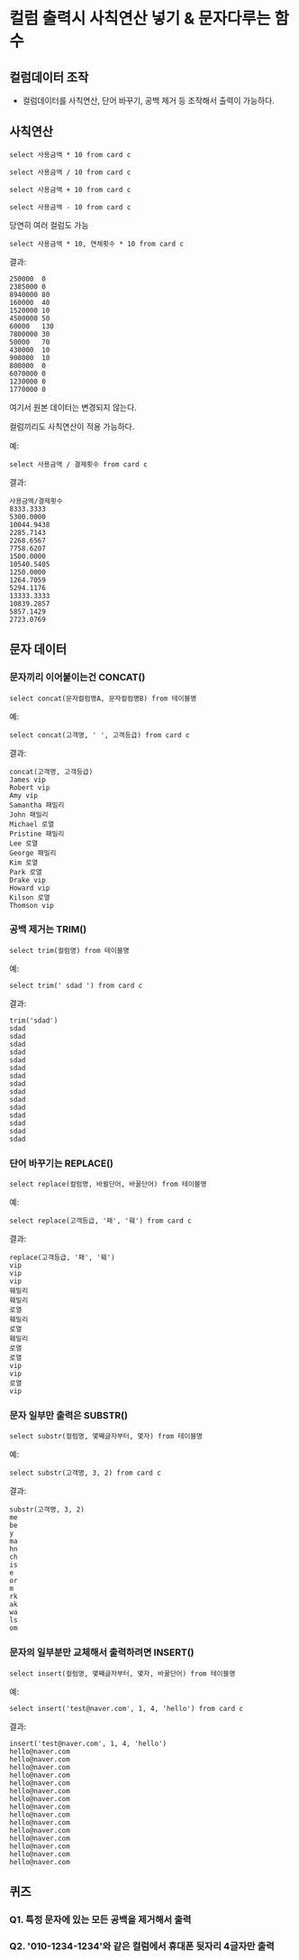 # 컬럼 출력시 사칙연산 넣기 & 문자다루는 함수

## 컬럼데이터 조작

- 컬럼데이터를 사칙연산, 단어 바꾸기, 공백 제거 등 조작해서 출력이 가능하다.

## 사칙연산

```
select 사용금액 * 10 from card c
```

```
select 사용금액 / 10 from card c
```

```
select 사용금액 + 10 from card c
```

```
select 사용금액 - 10 from card c
```

당연히 여러 컬럼도 가능

```
select 사용금액 * 10, 연체횟수 * 10 from card c
```

결과:

```
250000	0
2385000	0
8940000	80
160000	40
1520000	10
4500000	50
60000	130
7800000	30
50000	70
430000	10
900000	10
800000	0
6070000	0
1230000	0
1770000	0
```

여기서 원본 데이터는 변경되지 않는다.

컬럼끼리도 사칙연산이 적용 가능하다.

예:

```
select 사용금액 / 결제횟수 from card c
```

결과:

```
사용금액/결제횟수
8333.3333
5300.0000
10044.9438
2285.7143
2268.6567
7758.6207
1500.0000
10540.5405
1250.0000
1264.7059
5294.1176
13333.3333
10839.2857
5857.1429
2723.0769
```

## 문자 데이터

### 문자끼리 이어붙이는건 CONCAT()

```
select concat(문자컬럼명A, 문자컬럼명B) from 테이블명
```

예:

```
select concat(고객명, ' ', 고객등급) from card c
```

결과:

```
concat(고객명, 고객등급)
James vip
Robert vip
Amy vip
Samantha 패밀리
John 패밀리
Michael 로열
Pristine 패밀리
Lee 로열
George 패밀리
Kim 로열
Park 로열
Drake vip
Howard vip
Kilson 로열
Thomson vip
```

### 공백 제거는 TRIM()

```
select trim(컬럼명) from 테이블명
```

예:

```
select trim(' sdad ') from card c
```

결과:

```
trim('sdad')
sdad
sdad
sdad
sdad
sdad
sdad
sdad
sdad
sdad
sdad
sdad
sdad
sdad
sdad
sdad
```

### 단어 바꾸기는 REPLACE()

```
select replace(컬럼명, 바뀔단어, 바꿀단어) from 테이블명
```

예:

```
select replace(고객등급, '패', '훼') from card c
```

결과:

```
replace(고객등급, '패', '훼')
vip
vip
vip
훼밀리
훼밀리
로열
훼밀리
로열
훼밀리
로열
로열
vip
vip
로열
vip
```

### 문자 일부만 출력은 SUBSTR()

```
select substr(컬럼명, 몇째글자부터, 몇자) from 테이블명
```

예:

```
select substr(고객명, 3, 2) from card c
```

결과:

```
substr(고객명, 3, 2)
me
be
y
ma
hn
ch
is
e
or
m
rk
ak
wa
ls
om
```

### 문자의 일부분만 교체해서 출력하려면 INSERT()

```
select insert(컬럼명, 몇째글자부터, 몇자, 바꿀단어) from 테이블명
```

예:

```
select insert('test@naver.com', 1, 4, 'hello') from card c
```

결과:

```
insert('test@naver.com', 1, 4, 'hello')
hello@naver.com
hello@naver.com
hello@naver.com
hello@naver.com
hello@naver.com
hello@naver.com
hello@naver.com
hello@naver.com
hello@naver.com
hello@naver.com
hello@naver.com
hello@naver.com
hello@naver.com
hello@naver.com
hello@naver.com
```

## 퀴즈

### Q1. 특정 문자에 있는 모든 공백을 제거해서 출력

### Q2. '010-1234-1234'와 같은 컬럼에서 휴대폰 뒷자리 4글자만 출력

